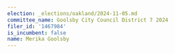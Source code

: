 ```yaml
---
election: _elections/oakland/2024-11-05.md
committee_name: Goolsby City Council District 7 2024
filer_id: '1467984'
is_incumbent: false
name: Merika Goolsby
---
```

